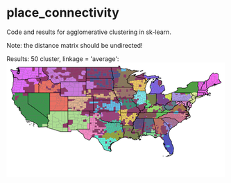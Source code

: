# place_connectivity

Code and results for agglomerative clustering in sk-learn.

Note: the distance matrix should be undirected!

Results:
50 cluster, linkage = 'average':
![](50_average.png)

